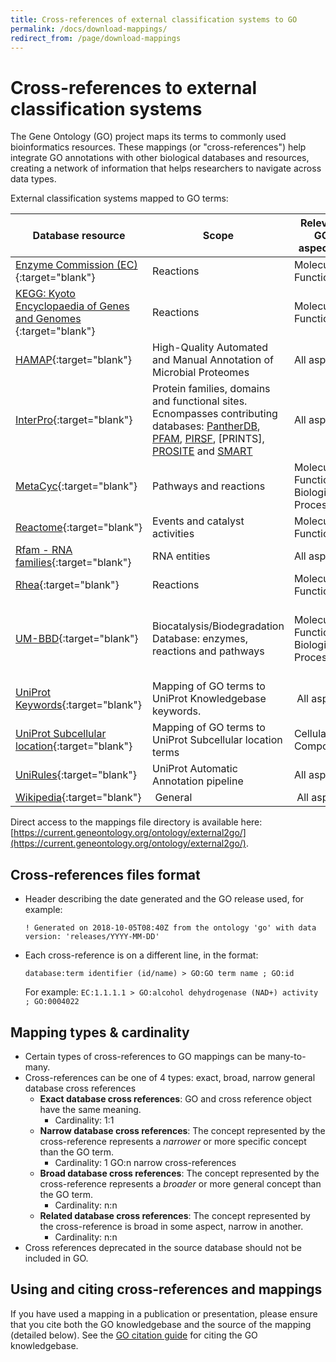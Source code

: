 ```yaml
---
title: Cross-references of external classification systems to GO
permalink: /docs/download-mappings/
redirect_from: /page/download-mappings
---
```


# Cross-references to external classification systems
The Gene Ontology (GO) project maps its terms to commonly used bioinformatics resources. These mappings (or "cross-references") help integrate GO annotations with other biological databases and resources, creating a network of information that helps researchers to navigate across data types. 

External classification systems mapped to GO terms: 

|**Database resource** |**Scope**|**Relevant GO aspect(s)**|**Direct access to mapping file(s)**|
|--------|---------|---------|---------|
|[Enzyme Commission (EC)](https://enzyme.expasy.org/){:target="blank"}| Reactions| Molecular Function |[ec2go](https://geneontology.org/external2go/ec2go)|
|[KEGG: Kyoto Encyclopaedia of Genes and Genomes ](http://www.genome.jp/kegg/){:target="blank"} | Reactions |Molecular Function|[kegg_reaction2go](https://geneontology.org/external2go/kegg_reaction2go)|
|[HAMAP](http://www.expasy.org/sprot/hamap/){:target="blank"} | High-Quality Automated and Manual Annotation of Microbial Proteomes |All aspects | [hamap2go](https://geneontology.org/external2go/hamap2go) |
|[InterPro](http://www.ebi.ac.uk/interpro/){:target="blank"} | Protein families, domains and functional sites. Ecnompasses contributing databases: [PantherDB](https://www.pantherdb.org/), [PFAM](http://pfam.xfam.org/), [PIRSF](https://proteininformationresource.org/pirsf/), [PRINTS], [PROSITE](https://prosite.expasy.org/) and [SMART](https://smart.embl-heidelberg.de/) |All aspects | [interpro2go](https://geneontology.org/external2go/interpro2go)|
|[MetaCyc](http://metacyc.org/){:target="blank"} | Pathways and reactions |Molecular Function & Biological Process | [metacyc2go](https://geneontology.org/external2go/metacyc2go)|
|[Reactome](http://www.reactome.org/){:target="blank"} | Events and catalyst activities|Molecular Function  |[reactome2go](https://geneontology.org/external2go/reactome2go)|
|[Rfam - RNA families](http://rfam.xfam.org/){:target="blank"}<br>| RNA entities| All aspects| [rfam2go](https://geneontology.org/external2go/rfam2go)|
|[Rhea](https://www.rhea-db.org/){:target="blank"}| Reactions | Molecular Function|[rhea2go](https://geneontology.org/external2go/rhea2go)|
|[UM-BBD](http://eawag-bbd.ethz.ch/aboutBBD.html){:target="blank"} | Biocatalysis/Biodegradation Database: enzymes, reactions and pathways |Molecular Function  & Biological Process|[um-bbd_enzymeid2go](https://geneontology.org/external2go/um-bbd_enzymeid2go)<br>[um-bbd_reactionid2go](https://geneontology.org/external2go/um-bbd_reactionid2go)<br>[um-bbd_pathwayid2go](https://geneontology.org/external2go/um-bbd_pathwayid2go)  |
|[UniProt Keywords](https://www.uniprot.org/keywords/){:target="blank"}| Mapping of GO terms to UniProt Knowledgebase keywords. | All aspects| [uniprotkb_kw2go](https://geneontology.org/external2go/uniprotkb_kw2go)|
|[UniProt Subcellular location](https://www.uniprot.org/locations/){:target="blank"}| Mapping of GO terms to UniProt Subcellular location terms | Cellular Component| [uniprotkb_sl2go](https://geneontology.org/external2go/uniprotkb_sl2go)|
|[UniRules](https://www.uniprot.org/help/unirule){:target="blank"}|UniProt Automatic Annotation pipeline| All aspects| [unirule2go](https://geneontology.org/external2go/unirule2go)|
[Wikipedia](https://www.wikipedia.org/){:target="blank"} | General | All aspects | [wikipedia2go](https://current.geneontology.org/ontology/external2go/wikipedia2go)

Direct access to the mappings file directory is available here: [https://current.geneontology.org/ontology/external2go/](https://current.geneontology.org/ontology/external2go/).


## Cross-references files format

+ Header describing the date generated and the GO release used, for example:

     `! Generated on 2018-10-05T08:40Z from the ontology 'go' with data version: 'releases/YYYY-MM-DD'`

+ Each cross-reference is on a different line, in the format:

     `database:term identifier (id/name) > GO:GO term name ; GO:id`

     For example: `EC:1.1.1.1 > GO:alcohol dehydrogenase (NAD+) activity ; GO:0004022`

## Mapping types & cardinality
+ Certain types of cross-references to GO mappings can be many-to-many.
+ Cross-references can be one of 4 types: exact, broad, narrow general database cross references
     + **Exact database cross references**: GO and cross reference object have the same meaning.
          + Cardinality: 1:1 
     + **Narrow database cross references**: The concept represented by the cross-reference represents a *narrower* or more specific concept than the GO term.
          + Cardinality: 1 GO:n narrow cross-references
     + **Broad database cross references**: The concept represented by the cross-reference represents a *broader* or more general concept than the GO term.
          + Cardinality: n:n 
     + **Related database cross references**: The concept represented by the cross-reference is broad in some aspect, narrow in another. 
          + Cardinality: n:n 
+ Cross references deprecated in the source database should not be included in GO. 

## Using and citing cross-references and mappings

If you have used a mapping in a publication or presentation, please ensure that you cite both the GO knowledgebase and the source of the mapping (detailed below). See the [GO citation guide](/docs/go-citation-policy/) for citing the GO knowledgebase.


